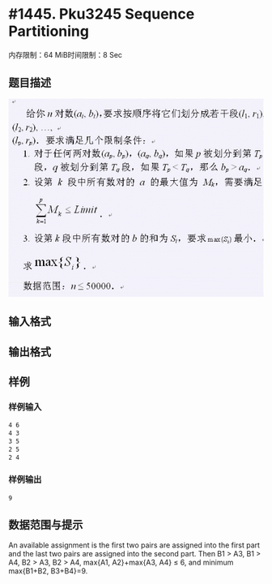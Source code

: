 # #1445. Pku3245 Sequence Partitioning

内存限制：64 MiB时间限制：8 Sec

## 题目描述

![](images/1445.jpg)

## 输入格式

## 输出格式

## 样例

### 样例输入

    
    4 6
    4 3
    3 5
    2 5
    2 4
    
    

### 样例输出

    
    9
    
    

## 数据范围与提示

An available assignment is the first two pairs are assigned into the first part and the last two pairs are assigned into the second part. Then B1 > A3, B1 > A4, B2 > A3, B2 > A4, max{A1, A2}+max{A3, A4} &le; 6, and minimum max{B1+B2, B3+B4}=9.
